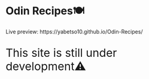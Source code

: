 <h1>Odin Recipes🍽️</h1>
<p>Live preview: https://yabetso10.github.io/Odin-Recipes/</p>
<p style="font-size: 30px">This site is still under development⚠️</p>